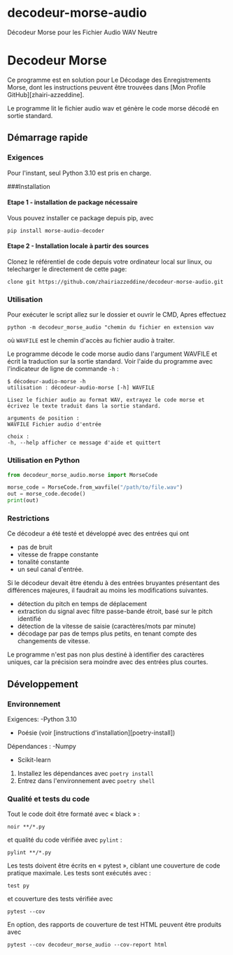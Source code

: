 # decodeur-morse-audio
Décodeur Morse pour les Fichier Audio WAV Neutre



# Decodeur Morse

Ce programme est en solution pour Le Décodage des Enregistrements Morse, dont les instructions peuvent être trouvées dans [Mon Profile GitHub][zhairi-azzeddine].

Le programme lit le fichier audio wav et génère le code morse décodé en sortie standard.

## Démarrage rapide

### Exigences
Pour l'instant, seul Python 3.10 est pris en charge.

###Installation

#### Etape 1 - installation de package nécessaire

Vous pouvez installer ce package depuis pip, avec

    pip install morse-audio-decoder

#### Etape 2 - Installation locale à partir des sources

Clonez le référentiel de code depuis votre ordinateur local sur linux, ou telecharger le directement de cette page:

    clone git https://github.com/zhairiazzeddine/decodeur-morse-audio.git

### Utilisation

Pour exécuter le script allez sur le dossier et ouvrir le CMD, Apres effectuez

    python -m decodeur_morse_audio "chemin du fichier en extension wav

    

où `WAVFILE` est le chemin d'accès au fichier audio à traiter.

Le programme décode le code morse audio dans l'argument WAVFILE et écrit la traduction sur la sortie standard.
Voir l'aide du programme avec l'indicateur de ligne de commande `-h` :

    $ décodeur-audio-morse -h
    utilisation : décodeur-audio-morse [-h] WAVFILE

    Lisez le fichier audio au format WAV, extrayez le code morse et écrivez le texte traduit dans la sortie standard.

    arguments de position :
    WAVFILE Fichier audio d'entrée

    choix :
    -h, --help afficher ce message d'aide et quittert

### Utilisation en Python

```python
from decodeur_morse_audio.morse import MorseCode

morse_code = MorseCode.from_wavfile("/path/to/file.wav")
out = morse_code.decode()
print(out)
```



### Restrictions

Ce décodeur a été testé et développé avec des entrées qui ont
- pas de bruit
- vitesse de frappe constante
- tonalité constante
- un seul canal d'entrée.

Si le décodeur devait être étendu à des entrées bruyantes présentant des différences majeures, il faudrait au moins les modifications suivantes.
- détection du pitch en temps de déplacement
- extraction du signal avec filtre passe-bande étroit, basé sur le pitch identifié
- détection de la vitesse de saisie (caractères/mots par minute)
- décodage par pas de temps plus petits, en tenant compte des changements de vitesse.

Le programme n'est pas non plus destiné à identifier des caractères uniques, car la précision sera moindre avec des entrées plus courtes.

## Développement

### Environnement

Exigences:
-Python 3.10
- Poésie (voir [instructions d'installation][poetry-install])

Dépendances :
-Numpy
- Scikit-learn

1. Installez les dépendances avec `poetry install`
2. Entrez dans l'environnement avec `poetry shell`


### Qualité et tests du code

Tout le code doit être formaté avec « black » :

    noir **/*.py

et qualité du code vérifiée avec `pylint` :

    pylint **/*.py

Les tests doivent être écrits en « pytest », ciblant une couverture de code pratique maximale. Les tests sont exécutés avec :

    test py

et couverture des tests vérifiée avec

    pytest --cov

En option, des rapports de couverture de test HTML peuvent être produits avec

    pytest --cov decodeur_morse_audio --cov-report html

